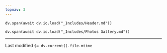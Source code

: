 ```yaml
---
topnav: 3
---
```

```dataviewjs
dv.span(await dv.io.load("_Includes/Header.md"))
```

```dataviewjs
dv.span(await dv.io.load("_Includes/Photos Gallery.md"))
```

---
Last modified `$= dv.current().file.mtime`
